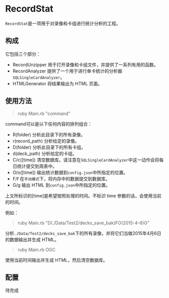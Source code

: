 # RecordStat
`RecordStat`是一项用于对录像和卡组进行统计分析的工程。
## 构成
它包括三个部分：
+ RecordUnzipper 用于打开录像和卡组文件，并提供了一系列有用的函数。
+ RecordAnalyzer 提供了一个用于进行单卡统计的分析器 `SQLSingleCardAnalyzer`。
+ HTMLGenerator 将结果输出为 HTML 页面。
## 使用方法
> ruby Main.rb "command"

command可以是以下任何内容的排列组合：
+ R(folder) 分析此目录下的所有录像。
+ r(record_path) 分析给定的录像。
+ D(folder) 分析此目录下的所有卡组。
+ d(deck_path) 分析给定的卡组。
+ C/c([time]) 清空数据库。请注意在`SQLSingleCardAnalyzer`中这一动作会将每日统计提交到周表中。
+ O/o([time]) 输出统计数据到`config.json`中所指定的位置。
+ F/f 在`手动模式`下，将内存中的数据提交到数据库。
+ G/g 输出 HTML 到`config.json`中所指定的位置。

上文所标识的[time]是希望按照处理的时间。不标识 time 参数的话，会使用当前的时间。

例如：
> ruby Main.rb "D(./Data/Test2/decks\_save\_bak)FO(2015-4-6)G"

分析`./Data/Test2/decks_save_bak`下的所有录像，并将它们当做2015年4月6日的数据输出并生成 HTML。

> ruby Main.rb OGC

使用当前时间输出并生成 HTML，然后清空数据库。

## 配置
待完成